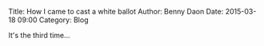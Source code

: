 Title: How I came to cast a white ballot
Author: Benny Daon
Date: 2015-03-18 09:00
Category: Blog

It's the third time...
